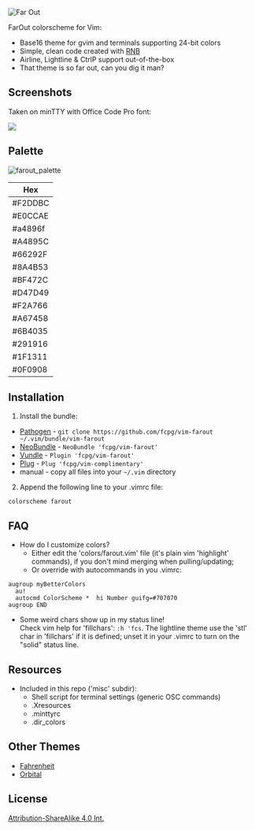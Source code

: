 ![Far Out](img/far_out.png)

FarOut colorscheme for Vim:

- Base16 theme for gvim and terminals supporting 24-bit colors
- Simple, clean code created with [RNB](https://gist.github.com/5cd2f4ec222805f49eca.git)
- Airline, Lightline & CtrlP support out-of-the-box
- That theme is so far out, can you dig it man?

Screenshots
------------
Taken on minTTY with Office Code Pro font:

[![](img/farout_vim_thumb.png)](img/farout_vim.png)


Palette
--------
![farout_palette](img/farout_palette.png)

|  Hex  |
|-------|
|#F2DDBC|
|#E0CCAE|
|#a4896f|
|#A4895C|
|#66292F|
|#8A4B53|
|#BF472C|
|#D47D49|
|#F2A766|
|#A67458|
|#6B4035|
|#291916|
|#1F1311|
|#0F0908|

Installation
-------------
1. Install the bundle:
  *  [Pathogen][1] - `git clone https://github.com/fcpg/vim-farout ~/.vim/bundle/vim-farout`
  *  [NeoBundle][2] - `NeoBundle 'fcpg/vim-farout'`
  *  [Vundle][3] - `Plugin 'fcpg/vim-farout'`
  *  [Plug][4] - `Plug 'fcpg/vim-complimentary'`
  *  manual - copy all files into your `~/.vim` directory
2. Append the following line to your .vimrc file:
```VimL
colorscheme farout
```

FAQ
----
- How do I customize colors?  
  *  Either edit the 'colors/farout.vim' file (it's plain vim 'highlight' commands), if you don't mind merging when pulling/updating;
  *  Or override with autocommands in you .vimrc:
```VimL
augroup myBetterColors
  au!
  autocmd ColorScheme *  hi Number guifg=#707070
augroup END
```
- Some weird chars show up in my status line!  
  Check vim help for 'fillchars': `:h 'fcs`. The lightline theme use the 'stl'
  char in 'fillchars' if it is defined; unset it in your .vimrc to turn on the 
  "solid" status line.

Resources
----------
- Included in this repo ('misc' subdir):
  - Shell script for terminal settings (generic OSC commands)
  - .Xresources
  - .minttyrc
  - .dir_colors

Other Themes
-------------
- [Fahrenheit](https://github.com/fcpg/vim-fahrenheit)
- [Orbital](https://github.com/fcpg/vim-orbital)

License
--------
[Attribution-ShareAlike 4.0 Int.](https://creativecommons.org/licenses/by-sa/4.0/)

[1]: https://github.com/tpope/vim-pathogen
[2]: https://github.com/Shougo/neobundle.vim
[3]: https://github.com/gmarik/vundle
[4]: https://github.com/junegunn/vim-plug
